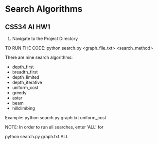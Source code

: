 # Search Algorithms
## CS534 AI HW1

1) Navigate to the Project Directory

TO RUN THE CODE:
  python search.py <graph_file_txt> <search_method>

There are nine search algorithms:
* depth_first
* breadth_first
* depth_limited
* depth_iterative
* uniform_cost
* greedy
* astar
* beam
* hillclimbing
	
Example:
       python search.py graph.txt uniform_cost	

NOTE: In order to run all searches, enter 'ALL' for <search algorithm>
      python search.py graph.txt ALL
	 
 
